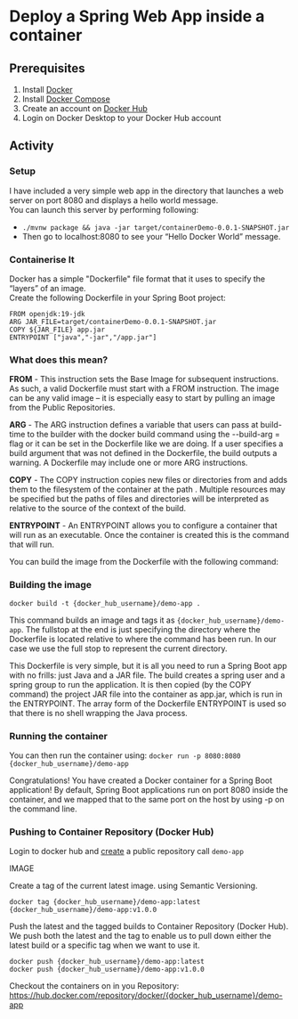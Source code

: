 # Deploy a Spring Web App inside a container

## Prerequisites
1. Install [Docker](https://docs.docker.com/desktop/install/mac-install/) 
2. Install [Docker Compose](https://docs.docker.com/compose/install/)  
3. Create an account on [Docker Hub](https://hub.docker.com/signup)
4. Login on Docker Desktop to your Docker Hub account

## Activity

### Setup
I have included a very simple web app in the directory that launches a web server on port 8080 and displays a hello 
world message.  
You can launch this server by performing following:
- `./mvnw package && java -jar target/containerDemo-0.0.1-SNAPSHOT.jar`  
- Then go to localhost:8080 to see your “Hello Docker World” message.

### Containerise It
Docker has a simple "Dockerfile" file format that it uses to specify the “layers” of an image.  
Create the following Dockerfile in your Spring Boot project:

```
FROM openjdk:19-jdk
ARG JAR_FILE=target/containerDemo-0.0.1-SNAPSHOT.jar
COPY ${JAR_FILE} app.jar
ENTRYPOINT ["java","-jar","/app.jar"]
```

### What does this mean?
**FROM** - This instruction sets the Base Image for subsequent instructions. As such, a valid Dockerfile must start with 
a FROM instruction. The image can be any valid image – it is especially easy to start by pulling an image from the 
Public Repositories.  

**ARG** - The ARG instruction defines a variable that users can pass at build-time to the builder with the docker build 
command using the --build-arg <varname>=<value> flag or it can be set in the Dockerfile like we are doing. If a user 
specifies a build argument that was not defined in the Dockerfile, the build outputs a warning. A Dockerfile may include 
one or more ARG instructions.   

**COPY** - The COPY instruction copies new files or directories from <src> and adds them to the filesystem of the 
container at the path <dest>. Multiple <src> resources may be specified but the paths of files and directories will be 
interpreted as relative to the source of the context of the build.

**ENTRYPOINT** - An ENTRYPOINT allows you to configure a container that will run as an executable. Once the container is 
created this is the command that will run.

You can build the image from the Dockerfile with the following command:

### Building the image
`docker build -t {docker_hub_username}/demo-app .`

This command builds an image and tags it as `{docker_hub_username}/demo-app`. The fullstop at the end is just specifying 
the directory where the Dockerfile is located relative to where the command has been run. In our case we use the full 
stop to represent the current directory.  

This Dockerfile is very simple, but it is all you need to run a Spring Boot app with no frills: just Java and a JAR 
file. The build creates a spring user and a spring group to run the application. It is then copied (by the COPY command) 
the project JAR file into the container as app.jar, which is run in the ENTRYPOINT. The array form of the Dockerfile 
ENTRYPOINT is used so that there is no shell wrapping the Java process.  

### Running the container
You can then run the container using:
`docker run -p 8080:8080 {docker_hub_username}/demo-app`

Congratulations! You have created a Docker container for a Spring Boot application! By default, Spring Boot applications run on port 8080 inside the container, and we mapped that to the same port on the host by using -p on the command line.

### Pushing to Container Repository (Docker Hub)
Login to docker hub and [create](https://hub.docker.com/repository/create) a public repository call `demo-app`

IMAGE

Create a tag of the current latest image. using Semantic Versioning.

```shell
docker tag {docker_hub_username}/demo-app:latest {docker_hub_username}/demo-app:v1.0.0

```

Push the latest and the tagged builds to Container Repository (Docker Hub). We push both the latest and the tag to enable
us to pull down either the latest build or a specific tag when we want to use it.

```shell
docker push {docker_hub_username}/demo-app:latest
docker push {docker_hub_username}/demo-app:v1.0.0
```

Checkout the containers on in you Repository: https://hub.docker.com/repository/docker/{docker_hub_username}/demo-app

